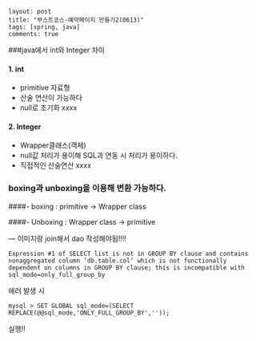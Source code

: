 ```
layout: post
title: "부스트코스-예약페이지 만들기2(0613)"
tags: [spring, java]
comments: true
```

###java에서 int와 Integer 차이

#### 1. int 

- primitive 자료형
- 산술 연산이 가능하다
- null로 초기화 xxxx



#### 2. Integer

- Wrapper클래스(객체)
- null값 처리가 용이해 SQL과 연동 시 처리가 용이하다.
- 직접적인 산술연산 xxxx



### boxing과 unboxing을 이용해 변환 가능하다.  

####- boxing : primitive -> Wrapper class

####- Unboxing : Wrapper class -> primitive



— 이미지랑 join해서 dao 작성해야됨!!!! 



```
Expression #1 of SELECT list is not in GROUP BY clause and contains nonaggregated column ‘db.table.col’ which is not functionally dependent on columns in GROUP BY clause; this is incompatible with sql_mode=only_full_group_by
```

에러 발생 시 

```
mysql > SET GLOBAL sql_mode=(SELECT REPLACE(@@sql_mode,'ONLY_FULL_GROUP_BY',''));
```

실행!! 